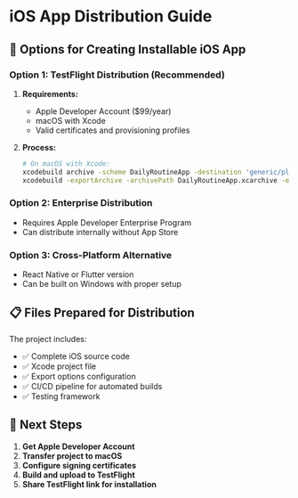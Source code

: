 # iOS App Distribution Guide

## 🎯 Options for Creating Installable iOS App

### Option 1: TestFlight Distribution (Recommended)
1. **Requirements:**
   - Apple Developer Account ($99/year)
   - macOS with Xcode
   - Valid certificates and provisioning profiles

2. **Process:**
   ```bash
   # On macOS with Xcode:
   xcodebuild archive -scheme DailyRoutineApp -destination 'generic/platform=iOS' -archivePath DailyRoutineApp.xcarchive
   xcodebuild -exportArchive -archivePath DailyRoutineApp.xcarchive -exportPath . -exportOptionsPlist ExportOptions.plist
   ```

### Option 2: Enterprise Distribution
- Requires Apple Developer Enterprise Program
- Can distribute internally without App Store

### Option 3: Cross-Platform Alternative
- React Native or Flutter version
- Can be built on Windows with proper setup

## 📋 Files Prepared for Distribution

The project includes:
- ✅ Complete iOS source code
- ✅ Xcode project file
- ✅ Export options configuration
- ✅ CI/CD pipeline for automated builds
- ✅ Testing framework

## 🔄 Next Steps

1. **Get Apple Developer Account**
2. **Transfer project to macOS**
3. **Configure signing certificates**
4. **Build and upload to TestFlight**
5. **Share TestFlight link for installation**